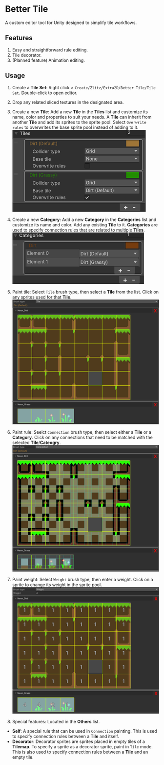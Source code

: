 # Better Tile

A custom editor tool for Unity designed to simplify tile workflows.

## Features

1. Easy and straightforward rule editing.
2. Tile decorator.
3. (Planned feature) Animation editing.

## Usage

1. Create a **Tile Set**: Right click > `Create/Zlitz/Extra2D/Better Tile/Tile Set`. Double-click to open editor.
2. Drop any related sliced textures in the designated area.
3. Create a new **Tile**: Add a new **Tile** in the **Tiles** list and customize its name, color and properties to suit your needs. A **Tile** can inherit from another **Tile** and add its sprites to the sprite pool. Select `Overwrite rules` to overwrites the base sprite pool instead of adding to it.
![Create tiles](https://github.com/zlitzdev/BetterTile/blob/main/Images~/Guide_Tiles.png?raw=true)

5. Create a new **Category**: Add a new **Category** in the **Categories** list and customize its name and color. Add any existing **Tile** to it. **Categories** are used to specify connection rules that are related to multiple **Tiles**.
![Create categories](https://github.com/zlitzdev/BetterTile/blob/main/Images~/Guide_Categories.png?raw=true)

7. Paint tile: Select `Tile` brush type, then select a **Tile** from the list. Click on any sprites used for that **Tile**.
![Paint tile](https://github.com/zlitzdev/BetterTile/blob/main/Images~/Guide_Paint_Tile.png?raw=true)

9. Paint rule: Seelct `Connection` brush type, then select either a **Tile** or a **Category**. Click on any connections that need to be matched with the selected **Tile**/**Cateogry**.
![Paint connection](https://github.com/zlitzdev/BetterTile/blob/main/Images~/Guide_Paint_Connection.png?raw=true)

11. Paint weight: Select `Weight` brush type, then enter a weight. Click on a sprite to change its weight in the sprite pool.
![Paint weight](https://github.com/zlitzdev/BetterTile/blob/main/Images~/Guide_Paint_Weight.png?raw=true)

13. Special features: Located in the **Others** list.
- **Self**: A special rule that can be used in `Connection` painting. This is used to specify connection rules between a **Tile** and itself.
- **Decorator**: Decorator sprites are sprites placed in empty tiles of a **Tilemap**. To specify a sprite as a decorator sprite, paint in `Tile` mode. This is also used to specify connection rules between a **Tile** and an empty tile.
